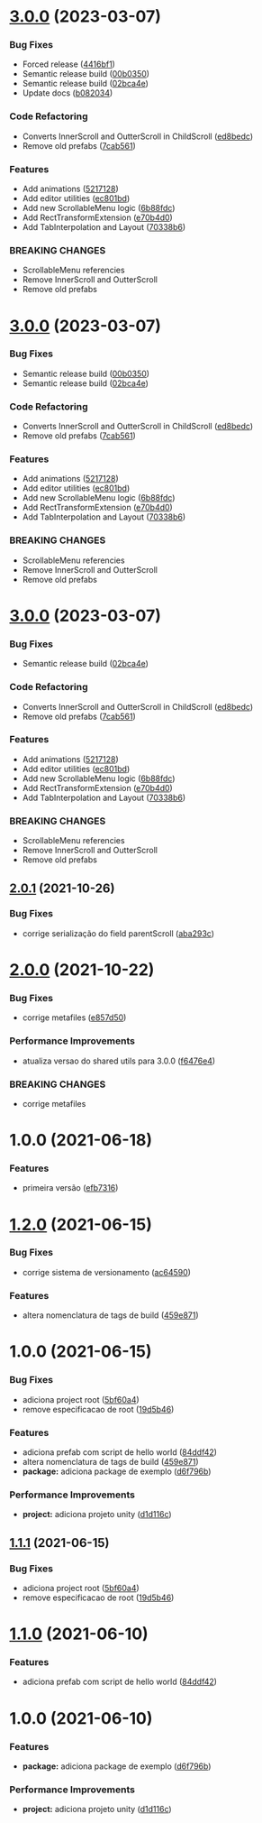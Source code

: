 # [3.0.0](https://github.com/homy-game-studio/hgs-unity-scrollable-menu-system/compare/v2.0.1...v3.0.0) (2023-03-07)


### Bug Fixes

* Forced release ([4416bf1](https://github.com/homy-game-studio/hgs-unity-scrollable-menu-system/commit/4416bf1ecb16da36651dc94e1af683019bd6b9ac))
* Semantic release build ([00b0350](https://github.com/homy-game-studio/hgs-unity-scrollable-menu-system/commit/00b0350071495b7dcf30d5f1eada359dffc7be5b))
* Semantic release build ([02bca4e](https://github.com/homy-game-studio/hgs-unity-scrollable-menu-system/commit/02bca4e6c8b3c28e0d3143cad68efd3e127b1084))
* Update docs ([b082034](https://github.com/homy-game-studio/hgs-unity-scrollable-menu-system/commit/b0820344f0fdb468976d251e005783f578346dd3))


### Code Refactoring

* Converts InnerScroll and OutterScroll in ChildScroll ([ed8bedc](https://github.com/homy-game-studio/hgs-unity-scrollable-menu-system/commit/ed8bedc6368ee9c096be407187a291645a353af6))
* Remove old prefabs ([7cab561](https://github.com/homy-game-studio/hgs-unity-scrollable-menu-system/commit/7cab56143216f9f42b51edede4fc47e644643bc7))


### Features

* Add animations ([5217128](https://github.com/homy-game-studio/hgs-unity-scrollable-menu-system/commit/5217128d12d20e98f8498dbedc2a8343b578de9e))
* Add editor utilities ([ec801bd](https://github.com/homy-game-studio/hgs-unity-scrollable-menu-system/commit/ec801bdd57dfb206c40fb1034486ff13cb5618f0))
* Add new ScrollableMenu logic ([6b88fdc](https://github.com/homy-game-studio/hgs-unity-scrollable-menu-system/commit/6b88fdc7d0c8306d28b586f7d54a6df1d7569e71))
* Add RectTransformExtension ([e70b4d0](https://github.com/homy-game-studio/hgs-unity-scrollable-menu-system/commit/e70b4d00b0bd3d9279b8a59e5b3172835dccba09))
* Add TabInterpolation and Layout ([70338b6](https://github.com/homy-game-studio/hgs-unity-scrollable-menu-system/commit/70338b6e9490fdfe2232700707b37306f1e8d22e))


### BREAKING CHANGES

* ScrollableMenu referencies
* Remove InnerScroll and OutterScroll
* Remove old prefabs

# [3.0.0](https://github.com/homy-game-studio/hgs-unity-scrollable-menu-system/compare/v2.0.1...v3.0.0) (2023-03-07)


### Bug Fixes

* Semantic release build ([00b0350](https://github.com/homy-game-studio/hgs-unity-scrollable-menu-system/commit/00b0350071495b7dcf30d5f1eada359dffc7be5b))
* Semantic release build ([02bca4e](https://github.com/homy-game-studio/hgs-unity-scrollable-menu-system/commit/02bca4e6c8b3c28e0d3143cad68efd3e127b1084))


### Code Refactoring

* Converts InnerScroll and OutterScroll in ChildScroll ([ed8bedc](https://github.com/homy-game-studio/hgs-unity-scrollable-menu-system/commit/ed8bedc6368ee9c096be407187a291645a353af6))
* Remove old prefabs ([7cab561](https://github.com/homy-game-studio/hgs-unity-scrollable-menu-system/commit/7cab56143216f9f42b51edede4fc47e644643bc7))


### Features

* Add animations ([5217128](https://github.com/homy-game-studio/hgs-unity-scrollable-menu-system/commit/5217128d12d20e98f8498dbedc2a8343b578de9e))
* Add editor utilities ([ec801bd](https://github.com/homy-game-studio/hgs-unity-scrollable-menu-system/commit/ec801bdd57dfb206c40fb1034486ff13cb5618f0))
* Add new ScrollableMenu logic ([6b88fdc](https://github.com/homy-game-studio/hgs-unity-scrollable-menu-system/commit/6b88fdc7d0c8306d28b586f7d54a6df1d7569e71))
* Add RectTransformExtension ([e70b4d0](https://github.com/homy-game-studio/hgs-unity-scrollable-menu-system/commit/e70b4d00b0bd3d9279b8a59e5b3172835dccba09))
* Add TabInterpolation and Layout ([70338b6](https://github.com/homy-game-studio/hgs-unity-scrollable-menu-system/commit/70338b6e9490fdfe2232700707b37306f1e8d22e))


### BREAKING CHANGES

* ScrollableMenu referencies
* Remove InnerScroll and OutterScroll
* Remove old prefabs

# [3.0.0](https://github.com/homy-game-studio/hgs-unity-scrollable-menu-system/compare/v2.0.1...v3.0.0) (2023-03-07)


### Bug Fixes

* Semantic release build ([02bca4e](https://github.com/homy-game-studio/hgs-unity-scrollable-menu-system/commit/02bca4e6c8b3c28e0d3143cad68efd3e127b1084))


### Code Refactoring

* Converts InnerScroll and OutterScroll in ChildScroll ([ed8bedc](https://github.com/homy-game-studio/hgs-unity-scrollable-menu-system/commit/ed8bedc6368ee9c096be407187a291645a353af6))
* Remove old prefabs ([7cab561](https://github.com/homy-game-studio/hgs-unity-scrollable-menu-system/commit/7cab56143216f9f42b51edede4fc47e644643bc7))


### Features

* Add animations ([5217128](https://github.com/homy-game-studio/hgs-unity-scrollable-menu-system/commit/5217128d12d20e98f8498dbedc2a8343b578de9e))
* Add editor utilities ([ec801bd](https://github.com/homy-game-studio/hgs-unity-scrollable-menu-system/commit/ec801bdd57dfb206c40fb1034486ff13cb5618f0))
* Add new ScrollableMenu logic ([6b88fdc](https://github.com/homy-game-studio/hgs-unity-scrollable-menu-system/commit/6b88fdc7d0c8306d28b586f7d54a6df1d7569e71))
* Add RectTransformExtension ([e70b4d0](https://github.com/homy-game-studio/hgs-unity-scrollable-menu-system/commit/e70b4d00b0bd3d9279b8a59e5b3172835dccba09))
* Add TabInterpolation and Layout ([70338b6](https://github.com/homy-game-studio/hgs-unity-scrollable-menu-system/commit/70338b6e9490fdfe2232700707b37306f1e8d22e))


### BREAKING CHANGES

* ScrollableMenu referencies
* Remove InnerScroll and OutterScroll
* Remove old prefabs

## [2.0.1](https://github.com/homy-game-studio/hgs-unity-scrollable-menu-system/compare/v2.0.0...v2.0.1) (2021-10-26)


### Bug Fixes

* corrige serialização do field parentScroll ([aba293c](https://github.com/homy-game-studio/hgs-unity-scrollable-menu-system/commit/aba293ca24b3d5444c0be4d154b779fbd31b0cd0))

# [2.0.0](https://github.com/homy-game-studio/hgs-unity-scrollable-menu-system/compare/v1.0.0...v2.0.0) (2021-10-22)


### Bug Fixes

* corrige metafiles ([e857d50](https://github.com/homy-game-studio/hgs-unity-scrollable-menu-system/commit/e857d50f5be423d4d251479f2cd8746cedd7e8a4))


### Performance Improvements

* atualiza versao do shared utils para 3.0.0 ([f6476e4](https://github.com/homy-game-studio/hgs-unity-scrollable-menu-system/commit/f6476e4a9fc7835ee19ec816ab9e6b657bd6d81f))


### BREAKING CHANGES

* corrige metafiles

# 1.0.0 (2021-06-18)


### Features

* primeira versão ([efb7316](https://github.com/homy-game-studio/hgs-unity-scrollable-menu-system/commit/efb731676b8192717a94d72e4706f54c18d45a60))

# [1.2.0](https://github.com/homy-game-studio/hgs-upm-template/compare/v1.1.1...v1.2.0) (2021-06-15)


### Bug Fixes

* corrige sistema de versionamento ([ac64590](https://github.com/homy-game-studio/hgs-upm-template/commit/ac64590f9b7a3bd0b949798140efc6a38939cdbb))


### Features

* altera nomenclatura de tags de build ([459e871](https://github.com/homy-game-studio/hgs-upm-template/commit/459e871015873bfc41cdfaebfd21ba1c04ea354c))

# 1.0.0 (2021-06-15)


### Bug Fixes

* adiciona project root ([5bf60a4](https://github.com/homy-game-studio/hgs-upm-template/commit/5bf60a4a5cf98fb5eb787d85b6e68e367e8fb128))
* remove especificacao de root ([19d5b46](https://github.com/homy-game-studio/hgs-upm-template/commit/19d5b46d635880a9eda55eed4c64e38923567f8d))


### Features

* adiciona prefab com script de hello world ([84ddf42](https://github.com/homy-game-studio/hgs-upm-template/commit/84ddf42b270144ba65757ad2a690c0909a55c4fa))
* altera nomenclatura de tags de build ([459e871](https://github.com/homy-game-studio/hgs-upm-template/commit/459e871015873bfc41cdfaebfd21ba1c04ea354c))
* **package:** adiciona package de exemplo ([d6f796b](https://github.com/homy-game-studio/hgs-upm-template/commit/d6f796b1e58f231000625219de35bb49e929515b))


### Performance Improvements

* **project:** adiciona projeto unity ([d1d116c](https://github.com/homy-game-studio/hgs-upm-template/commit/d1d116cd069b3b87b277b5bf1785a1bff755e445))

## [1.1.1](https://github.com/homy-game-studio/hgs-upm-template/compare/v1.1.0...v1.1.1) (2021-06-15)


### Bug Fixes

* adiciona project root ([5bf60a4](https://github.com/homy-game-studio/hgs-upm-template/commit/5bf60a4a5cf98fb5eb787d85b6e68e367e8fb128))
* remove especificacao de root ([19d5b46](https://github.com/homy-game-studio/hgs-upm-template/commit/19d5b46d635880a9eda55eed4c64e38923567f8d))

# [1.1.0](https://github.com/homy-game-studio/hgs-upm-template/compare/v1.0.0...v1.1.0) (2021-06-10)


### Features

* adiciona prefab com script de hello world ([84ddf42](https://github.com/homy-game-studio/hgs-upm-template/commit/84ddf42b270144ba65757ad2a690c0909a55c4fa))

# 1.0.0 (2021-06-10)


### Features

* **package:** adiciona package de exemplo ([d6f796b](https://github.com/homy-game-studio/hgs-upm-template/commit/d6f796b1e58f231000625219de35bb49e929515b))


### Performance Improvements

* **project:** adiciona projeto unity ([d1d116c](https://github.com/homy-game-studio/hgs-upm-template/commit/d1d116cd069b3b87b277b5bf1785a1bff755e445))
